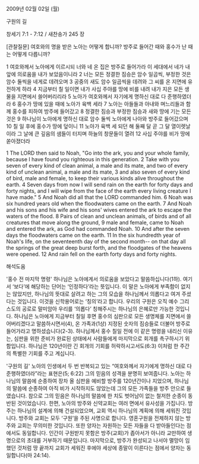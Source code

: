 2009년 02월 02일 (월)

구원의 길



창세기 7:1 - 7:12 / 새찬송가 245 장

[관찰질문]
여호와의 명을 받은 노아는 어떻게 합니까?
방주로 들어간 때와 홍수가 난 때는 어떻게 다릅니까?

1 여호와께서 노아에게 이르시되 너와 네 온 집은 방주로 들어가라 이 세대에서 네가 내 앞에 의로움을 내가 보았음이니라 
2 너는 모든 정결한 짐승은 암수 일곱씩, 부정한 것은 암수 둘씩을 네게로 데려오며 
3 공중의 새도 암수 일곱씩을 데려와 그 씨를 온 지면에 유전하게 하라 
4 지금부터 칠 일이면 내가 사십 주야를 땅에 비를 내려 내가 지은 모든 생물을 지면에서 쓸어버리리라 
5 노아가 여호와께서 자기에게 명하신 대로 다 준행하였더라 
6 홍수가 땅에 있을 때에 노아가 육백 세라 
7 노아는 아들들과 아내와 며느리들과 함께 홍수를 피하여 방주에 들어갔고 
8 정결한 짐승과 부정한 짐승과 새와 땅에 기는 모든 것은 
9 하나님이 노아에게 명하신 대로 암수 둘씩 노아에게 나아와 방주로 들어갔으며 
10 칠 일 후에 홍수가 땅에 덮이니 
11 노아가 육백 세 되던 해 둘째 달 곧 그 달 열이렛날이라 그 날에 큰 깊음의 샘들이 터지며 하늘의 창문들이 열려 
12 사십 주야를 비가 땅에 쏟아졌더라  

1 The LORD then said to Noah, "Go into the ark, you and your whole family, because I have found you righteous in this generation. 
2 Take with you seven of every kind of clean animal, a male and its mate, and two of every kind of unclean animal, a male and its mate, 
3 and also seven of every kind of bird, male and female, to keep their various kinds alive throughout the earth. 
4 Seven days from now I will send rain on the earth for forty days and forty nights, and I will wipe from the face of the earth every living creature I have made." 
5 And Noah did all that the LORD commanded him. 
6 Noah was six hundred years old when the floodwaters came on the earth. 
7 And Noah and his sons and his wife and his sons' wives entered the ark to escape the waters of the flood. 
8 Pairs of clean and unclean animals, of birds and of all creatures that move along the ground, 
9 male and female, came to Noah and entered the ark, as God had commanded Noah. 
10 And after the seven days the floodwaters came on the earth. 
11 In the six hundredth year of Noah's life, on the seventeenth day of the second month-- on that day all the springs of the great deep burst forth, and the floodgates of the heavens were opened. 
12 And rain fell on the earth forty days and forty nights.

해석도움





'홍수 전 마지막 명령'
 하나님은 노아에게서 의로움을 보았다고 말씀하십니다(1하). 여기서 ‘보다’에 해당하는 단어는 ‘인정하다’라는 뜻입니다. 이 말은 노아에게 부족함이 없지는 않았지만, 하나님의 뜻대로 살려고 하는 그의 모습을 하나님께서 의롭다고 여겨 주셨다는 것입니다. 이것을 신학용어로는 ‘칭의’라고 합니다. 우리의 구원은 오직 예수 그리스도의 공로로 말미암아 우리를 ‘의롭다’ 칭해주시는 하나님의 은혜로만 가능한 것입니다. 하나님은 노아에게 지금부터 칠일 후면 홍수의 심판으로 모든 생명체를 지면에서 쓸어버리겠다고 말씀하시면서(4), 온 가족과(1상) 지정된 숫자의 짐승들로 더불어 방주로 들어가라고 명하셨습니다(2-3). 하나님께서 홍수 칠일 전에 이 같은 명령을 내리신 이유는, 심판을 위한 준비가 완료된 상태에서 사람들에게 마지막으로 회개를 촉구하시기 위함입니다. 하나님은 120년이란 긴 회개의 기회를 허락하시고서도(6:3) 이처럼 한 주간의 특별한 기회를 주고 계십니다.       

'구원의 길'
 노아의 인생에서 두 번 반복되고 있는 “여호와께서 자기에게 명하신 대로 다 준행하였더라”라는 표현은(5; 6:22) 그의 믿음의 성격을 분명히 보여줍니다. 노아는 하나님의 말씀에 순종하여 장차 올 심판을 예비할 방주를 120년간이나 지었으며, 하나님의 말씀에 순종하여 아직 비가 시작하지도 않았는데 그의 모든 가족들을 방주 안으로 들였습니다. 참으로 그의 믿음은 하나님의 말씀에 한 치도 벗어남이 없는 철저한 순종이 동반된 것이었습니다. 한편, 노아의 방주와 신약교회는 여러 면에서 유사성을 가집니다. 방주는 하나님의 설계에 의해 건설되었으며, 교회 역시 하나님의 계획에 의해 세워진 것입니다. 방주와 교회는 모두 ‘구원’을 주된 사명으로 합니다. 영혼구원을 전제하지 않는 방주와 교회는 무의미한 것입니다. 또한 양자는 자원하는 모든 자들을 다 받아들인다는 점에서도 동일합니다. 인간이 구원받지 못함은 방주(교회)가 좁아서가 아니라 교만하여 생명으로의 초대를 거부하기 때문입니다. 마지막으로, 방주가 완성되고 나서야 멸망이 임했던 것처럼 땅 끝까지 교회가 세워진 후에야 세상에 종말이 이른다는 점에서 양자는 동일합니다(마 24:14).